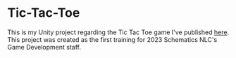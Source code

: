 # Tic-Tac-Toe
This is my Unity project regarding the Tic Tac Toe game I've published [here](https://malvinlh.github.io/Tic-Tac-Toe/). This project was created as the first training for 2023 Schematics NLC's Game Development staff.

